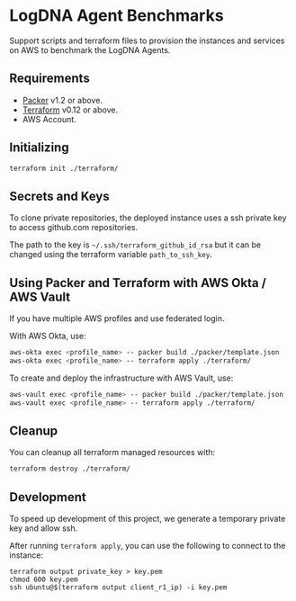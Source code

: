 # LogDNA Agent Benchmarks

Support scripts and terraform files to provision the instances and services on AWS to benchmark the LogDNA Agents.

## Requirements

- [Packer] v1.2 or above.
- [Terraform] v0.12 or above.
- AWS Account.

## Initializing

```bash
terraform init ./terraform/
```

## Secrets and Keys

To clone private repositories, the deployed instance uses a ssh private key to access github.com repositories.

The path to the key is `~/.ssh/terraform_github_id_rsa` but it can be changed using the terraform
variable `path_to_ssh_key`.

## Using Packer and Terraform with AWS Okta / AWS Vault

If you have multiple AWS profiles and use federated login.

With AWS Okta, use:

```bash
aws-okta exec <profile_name> -- packer build ./packer/template.json
aws-okta exec <profile_name> -- terraform apply ./terraform/
```

To create and deploy the infrastructure with AWS Vault, use:

```bash
aws-vault exec <profile_name> -- packer build ./packer/template.json
aws-vault exec <profile_name> -- terraform apply ./terraform/
```

## Cleanup

You can cleanup all terraform managed resources with:

```bash
terraform destroy ./terraform/
```

## Development

To speed up development of this project, we generate a temporary private key and allow ssh.

After running `terraform apply`, you can use the following to connect to the instance:

```
terraform output private_key > key.pem
chmod 600 key.pem 
ssh ubuntu@$(terraform output client_r1_ip) -i key.pem
```

[Packer]: https://www.packer.io/
[Terraform]: https://www.terraform.io/
